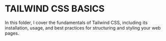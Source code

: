 # TAILWIND CSS BASICS

In this folder, I cover the fundamentals of Tailwind CSS, including its installation, usage, and best practices for structuring and styling your web pages.
